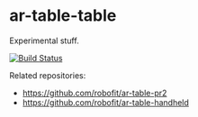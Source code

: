 # ar-table-table
Experimental stuff.

[![Build Status](https://travis-ci.org/robofit/ar-table-table.svg)](https://travis-ci.org/robofit/ar-table-table)

Related repositories:
 - https://github.com/robofit/ar-table-pr2
 - https://github.com/robofit/ar-table-handheld
